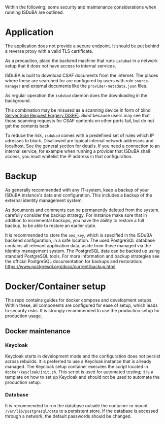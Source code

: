 <!--
 This file is Free Software under the Apache-2.0 License
 without warranty, see README.md and LICENSES/Apache-2.0.txt for details.

 SPDX-License-Identifier: Apache-2.0

 SPDX-FileCopyrightText: 2024 German Federal Office for Information Security (BSI) <https://www.bsi.bund.de>
 Software-Engineering: 2025 Intevation GmbH <https://intevation.de>
-->

Within the following, some security and maintenance considerations when running ISDuBA are outlined.

# Application

The application does not provide a secure endpoint. It should be put behind a
reverse proxy with a valid TLS certificate.

As a precaution, place the backend machine that runs `isdubad`
in a network setup that it does not have access to internal services.

ISDuBA is built to download CSAF documents from the internet.
The places where these are searched for are configured by users
with role `source-manager` and external documents like the
`provider-metadata.json` files.

As regular operation the `isdubad` daemon does the downloading
in the background.

This combination may be misused as a scanning device in form of blind
[Server Side Request Forgery (SSRF)](https://owasp.org/www-community/attacks/Server_Side_Request_Forgery).
_Blind_ because users may see that those scanning requests for CSAF contents
on other ports fail, but do not get the contents back.

To reduce the risk, `isdubad` comes with a predefined set of rules which
IP adresses to block. Disallowed are typical internal network addresses
and localhost.  [See the general section](./isdubad-config.md#section_general) for details.
If you need a connection to an internal service, for example when
running a provider that ISDuBA shall access,
you must whitelist the IP address in that configuration.

# Backup

As generally recommended with any IT-system,
keep a backup of your ISDuBA instance's data and configuration.
This includes a backup of the external identity management system.

As documents and comments can be permanently deleted from the system,
carefully consider the backup strategy.
For instance make sure that in addition to incremental backups,
you have the ability to restore a full backup, to be able to restore an earlier state.

It is recommended to store the `aes_key`, which is specified in the
ISDuBA backend configuration, in a safe location. The used PostgreSQL database
contains all relevant application data, aside from those managed via the identity management system. 
The PostgreSQL data can be backed up using standard PostgreSQL tools.
For more information and backup strategies see the official
PostgreSQL documentation for backups and restoration:
<https://www.postgresql.org/docs/current/backup.html>

# Docker/Container setup

This repo contains guides for docker compose and development setups. 
Within these, all components are configured for ease of setup, which leads to security risks.
It is strongly recommended to use the production setup for production usage.

## Docker maintenance

### Keycloak

Keycloak starts in development mode and the configuration does not persist
across rebuilds. It is preferred to use a Keycloak instance that
is already managed. The Keycloak setup container executes the script located in
`docker/keycloak/init.sh`. This script is used for automated testing; it is a
template on how to set up Keycloak and should not be used to automate the
production setup.

### Database

It is recommended to run the database outside the container or mount
`/var/lib/postgresql/data` to a persistent store. If the database is accessed
through a network, the default passwords should be changed.

